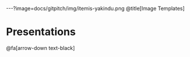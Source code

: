 ---?image=docs/gitpitch/img/itemis-yakindu.png
@title[Image Templates]

# Presentations

@fa[arrow-down text-black]
